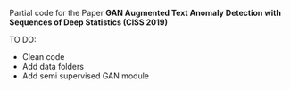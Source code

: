 Partial code for the Paper <B>GAN Augmented Text Anomaly Detection with Sequences of Deep Statistics (CISS 2019)</B>

TO DO:
- Clean code
- Add data folders
- Add semi supervised GAN module 
